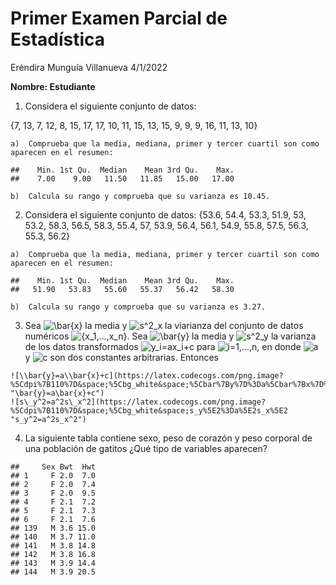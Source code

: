 Primer Examen Parcial de Estadística
================
Eréndira Munguía Villanueva
4/1/2022

**Nombre: Estudiante**

1.  Considera el siguiente conjunto de datos:

{7, 13, 7, 12, 8, 15, 17, 17, 10, 11, 15, 13, 15, 9, 9, 9, 16, 11, 13,
10}

    a)  Comprueba que la media, mediana, primer y tercer cuartil son como
    aparecen en el resumen:

<!-- -->

    ##    Min. 1st Qu.  Median    Mean 3rd Qu.    Max. 
    ##    7.00    9.00   11.50   11.85   15.00   17.00

    b)  Calcula su rango y comprueba que su varianza es 10.45.

<!-- -->

2.  Considera el siguiente conjunto de datos: {53.6, 54.4, 53.3, 51.9,
    53, 53.2, 58.3, 56.5, 58.3, 55.4, 57, 53.9, 56.4, 56.1, 54.9, 55.8,
    57.5, 56.3, 55.3, 56.2}

<!-- -->

    a)  Comprueba que la media, mediana, primer y tercer cuartil son como
    aparecen en el resumen:

<!-- -->

    ##    Min. 1st Qu.  Median    Mean 3rd Qu.    Max. 
    ##   51.90   53.83   55.60   55.37   56.42   58.30

    b)  Calcula su rango y comprueba que su varianza es 3.27.

<!-- -->

3.  Sea
    ![\\bar{x}](https://latex.codecogs.com/png.image?%5Cdpi%7B110%7D&space;%5Cbg_white&space;%5Cbar%7Bx%7D "\bar{x}")
    la media y
    ![s^2\_x](https://latex.codecogs.com/png.image?%5Cdpi%7B110%7D&space;%5Cbg_white&space;s%5E2_x "s^2_x")
    la viarianza del conjunto de datos numéricos
    ![{x\_1,...,x\_n}](https://latex.codecogs.com/png.image?%5Cdpi%7B110%7D&space;%5Cbg_white&space;%7Bx_1%2C...%2Cx_n%7D "{x_1,...,x_n}").
    Sea
    ![\\bar{y}](https://latex.codecogs.com/png.image?%5Cdpi%7B110%7D&space;%5Cbg_white&space;%5Cbar%7By%7D "\bar{y}")
    la media y
    ![s^2\_y](https://latex.codecogs.com/png.image?%5Cdpi%7B110%7D&space;%5Cbg_white&space;s%5E2_y "s^2_y")
    la varianza de los datos transformados
    ![y\_i=ax\_i+c](https://latex.codecogs.com/png.image?%5Cdpi%7B110%7D&space;%5Cbg_white&space;y_i%3Dax_i%2Bc "y_i=ax_i+c")
    para
    ![i=1,...,n](https://latex.codecogs.com/png.image?%5Cdpi%7B110%7D&space;%5Cbg_white&space;i%3D1%2C...%2Cn "i=1,...,n"),
    en donde
    ![a](https://latex.codecogs.com/png.image?%5Cdpi%7B110%7D&space;%5Cbg_white&space;a "a")
    y
    ![c](https://latex.codecogs.com/png.image?%5Cdpi%7B110%7D&space;%5Cbg_white&space;c "c")
    son dos constantes arbitrarias. Entonces

<!-- -->

    ![\\bar{y}=a\\bar{x}+c](https://latex.codecogs.com/png.image?%5Cdpi%7B110%7D&space;%5Cbg_white&space;%5Cbar%7By%7D%3Da%5Cbar%7Bx%7D%2Bc "\bar{y}=a\bar{x}+c")
    ![s\_y^2=a^2s\_x^2](https://latex.codecogs.com/png.image?%5Cdpi%7B110%7D&space;%5Cbg_white&space;s_y%5E2%3Da%5E2s_x%5E2 "s_y^2=a^2s_x^2")

<!-- -->

4.  La siguiente tabla contiene sexo, peso de corazón y peso corporal de
    una población de gatitos ¿Qué tipo de variables aparecen?

<!-- -->

    ##     Sex Bwt  Hwt
    ## 1     F 2.0  7.0
    ## 2     F 2.0  7.4
    ## 3     F 2.0  9.5
    ## 4     F 2.1  7.2
    ## 5     F 2.1  7.3
    ## 6     F 2.1  7.6
    ## 139   M 3.6 15.0
    ## 140   M 3.7 11.0
    ## 141   M 3.8 14.8
    ## 142   M 3.8 16.8
    ## 143   M 3.9 14.4
    ## 144   M 3.9 20.5
